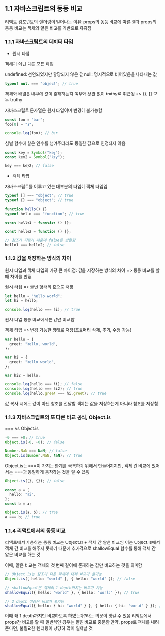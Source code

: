 ## 1.1 자바스크립트의 동등 비교

리액트 컴포넌트의 렌더링이 일어나는 이유: props의 동등 비교에 따른 결과
props의 동등 비교는 객체의 얕은 비교를 기반으로 이뤄짐

### 1.1.1 자바스크립트의 데이터 타입

- 원시 타입

객체가 아닌 다른 모든 타입

undefined: 선언되었지만 할당되지 않은 값
null: 명시적으로 비어있음을 나타내는 값

```typescript
typeof null === "object"; // true
```

객체와 배열은 내부에 값이 존재하는지 여부와 상관 없이 truthy로 취급됨 => {}, [] 모두 truthy

자바스크립트 문자열은 원시 타입이며 변경이 불가능함

```typescript
const foo = "bar";
foo[0] = "a";

console.log(foo); // bar
```

심벌 함수에 같은 인수를 넘겨주더라도 동일한 값으로 인정되지 않음

```typescript
const key = Symbol("key");
const key2 = Symbol("key");

key === key2; // false
```

- 객체 타입

자바스크립트를 이루고 있는 대부분의 타입이 객체 타입임

```typescript
typeof [] === "object"; // true
typeof {} === "object"; // true

function hello() {}
typeof hello === "function"; // true

const hello1 = function () {};

const hello2 = function () {};

// 참조가 다르기 때문에 false를 반환함
hello1 === hello2; // false
```

### 1.1.2 값을 저장하는 방식의 차이

원시 타입과 객체 타입의 가장 큰 차이점: 값을 저장하는 방식의 차이 => 동등 비교를 할 때 차이를 만듦

원시 타입 => 불변 형태의 값으로 저장

```typescript
let hello = "hello world";
let hi = hello;

console.log(hello === hi); // true
```

원시 타입 동등 비교에서는 값만 비교함

객체 타입 => 변경 가능한 형태로 저장(프로퍼티 삭제, 추가, 수정 가능)

```typescript
var hello = {
  greet: "hello, world",
};

var hi = {
  greet: "hello world",
};

var hi2 = hello;

console.log(hello === hi); // false
console.log(hello === hi2); // true
console.log(hello.greet === hi.greet); // true
```

값 복사 시에도 값이 아닌 참조를 전달함
객체는 값을 저장하는게 아니라 참조를 저장함

### 1.1.3 자바스크립트의 또 다른 비교 공식, Object.is

=== vs Object.is

```typescript
-0 === +0; // true
Object.is(-0, +0); // false

Number.NaN === NaN; // false
Object.is(Number.NaN, NaN); // true
```

Object.is는 ===이 가지는 한계를 극복하기 위해서 만들어지지만, 객체 간 비교에 있어서는 ===과 동일하게 동작하는 것을 알 수 있음

```typescript
Object.is({}, {}); // false

const a = {
  hello: "hi",
};
const b = a;

Object.is(a, b); // true
a === b; // true
```

### 1.1.4 리액트에서의 동등 비교

리액트에서 사용하는 동등 비교는 Object.is + 객체 간 얕은 비교임
이는 Object.is에서 객체 간 비교를 해주지 못하기 때문에 추가적으로 shallowEqual 함수를 통해 객체 간 얕은 비교를 하는 것

이때, 얕은 비교는 객체의 첫 번째 깊이에 존재하는 값만 비교하는 것을 의미함

```typescript
// Object.is는 참조가 다른 객체에 대해 비교가 불가능
Object.is({ hello: "world" }, { hello: "world" }); // false

// shallowEqual은 객체의 1 depth까지는 비교가 가능
shallowEqual({ hello: "world" }, { hello: "world" }); // true

// 2 depth 이상은 비교가 불가능
shallowEqual({ hello: { hi: "world" } }, { hello: { hi: "world" } }); // false
```

이때 왜 1 depth까지만 비교하도록 하였는가?라는 의문이 생길 수 있음
리액트에서 props간 비교를 할 때 일반적인 경우는 얕은 비교로 충분함
만약, props로 객체를 내려준다면, 불필요한 렌더링이 상당히 많이 일어날 것
